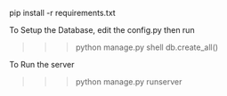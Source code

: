 
pip install -r requirements.txt

To Setup the Database, edit the config.py then run

>>> python manage.py shell
>>> db.create_all()

To Run the server
>>> python manage.py runserver